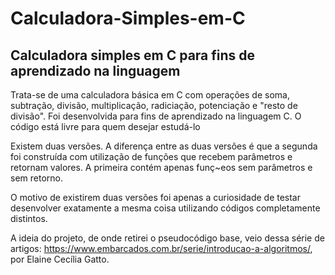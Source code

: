 # Calculadora-Simples-em-C
## Calculadora simples em C para fins de aprendizado na linguagem

Trata-se de uma calculadora básica em C com operações de soma, subtração, divisão, multiplicação, radiciação, potenciação e "resto de divisão".
Foi desenvolvida para fins de aprendizado na linguagem C.
O código está livre para quem desejar estudá-lo

Existem duas versões. A diferença entre as duas versões é que a segunda foi construída com utilização de funções que recebem parâmetros e retornam valores. A primeira contém apenas funç~eos sem parâmetros e sem retorno.

O motivo de existirem duas versões foi apenas a curiosidade de testar desenvolver exatamente a mesma coisa utilizando códigos completamente distintos.

A ideia do projeto, de onde retirei o pseudocódigo base, veio dessa série de artigos: https://www.embarcados.com.br/serie/introducao-a-algoritmos/, por Elaine Cecília Gatto.
